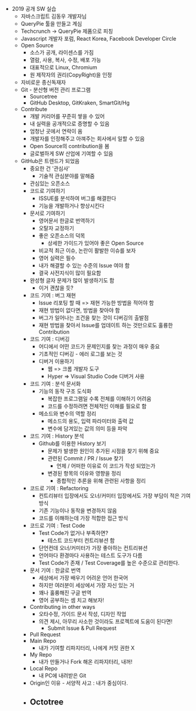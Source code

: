 - 2019 공개 SW 실습 
  - 자바스크립트 김동우 개발자님
  - QueryPie 툴을 만들고 계심
  - Techcrunch -> QueryPie 제품으로 피칭 
  - Javascript 개발자 포럼, React Korea, Facebook Developer Circle
  - Open Source 
    - 소스가 공개, 라이센스를 가짐
    - 열람, 사용, 복사, 수정, 배포 가능
    - 대표적으로 Linux, Chromium
    - 원 제작자의 권리(CopyRight)을 인정
  - 자비로운 종신독재자
  - Git - 분산형 버전 관리 프로그램
    - Sourcetree 
    - GitHub Desktop, GitKraken, SmartGit/Hg
  - Contribute 
    - 개발 커리어를 꾸준히 쌓을 수 있어
    - 내 실력을 공개적으로 증명할 수 있음
    - 엄청난 곳에서 연락이 옴
    - 개발자를 인정해주고 아껴주는 회사에서 일할 수 있음
    - Open Source의 contribution을 봄 
    - 글로벌하게 SW 산업에 기여할 수 있음 
  - GitHub은 트렌드가 되었음
    - 중요한 건 '관심사'
      - 기술적 관심분야를 말해줌 
    - 관심있는 오픈소스 
    - 코드로 기여하기
      - ISSUE를 분석하여 버그를 해결한다
      - 기능을 개발하거나 향상시킨다
    - 문서로 기여하기
      - 영어문서 한글로 번역하기
      - 오탈자 교정하기
      - 좋은 오픈소스의 덕목 
        - 상세한 가이드가 있어야 좋은 Open Source
      - 비교적 최근 이슈, 논란이 활발한 이슈를 보자
      - 영어 실력은 필수
      - 내가 해결할 수 있는 수준의 Issue 여야 함
      - 결국 사전지식이 많이 필요함
    - 완성형 글자 문제가 많이 발생하기도 함
      - 이거 괜찮을 듯?
    - 코드 기여 : 버그 재현
      - Issue 리포팅 할 때 => 재현 가능한 방법을 적어야 함
      - 재현 방법이 없다면, 방법을 찾아야 함
      - 버그가 일어나는 조건을 찾는 것이 디버깅의 출발점
      - 재현 방법을 찾아서 Issue를 업데이트 하는 것만으로도 훌륭한 Contribution
    - 코드 기여 : 디버깅 
      - 어디에서 어떤 코드가 문제인지를 찾는 과정이 매우 중요
      - 기초적인 디버깅 - 에러 로그를 보는 것
      - 디버거 이용하기
        - 웹 => 크롬 개발자 도구
        - Hyper => Visual Studio Code 디버거 사용
    - 코드 기여 : 분석 문서화
      - 기능의 동작 구조 도식화
        - 복잡한 프로그램일 수록 전체를 이해하기 어려움
        - 코드를 수정하려면 전체적인 이해를 필요로 함
      - 메소드와 변수의 역할 정리
        - 메소드의 용도, 입력 파라미터와 출력 값
        - 변수에 담겨있는 값의 의미 등을 파악
    - 코드 기여 : History 분석
      - Github를 이용한 History 보기
        - 문제가 발생한 원인이 추가된 시점을 찾기 위해 중요
        - 관련된 Commit / PR / Issue 찾기
          - 언제 / 어떠한 이유로 이 코드가 작성 되었는가
        - 변경된 항목의 이유와 영향을 정리
          - 종합적인 추론을 위해 관련된 사항을 정리
    - 코드로 기여 : Refactoring
      - 컨트리뷰터 입장에서도 오너/커미터 입장에서도 가장 부담이 적은 기여 방식
      - 기존 기능이나 동작을 변경하지 않음
      - 코드를 이해하는데 가장 적합한 접근 방식
    - 코드로 기여 : Test Code
      - Test Code가 없거나 부족하면?
        - 테스트 코드부터 컨트리뷰션 함
      - 단언컨데 오너/커미터가 가장 좋아하는 컨트리뷰션
      - 언어마다 환경마다 사용하는 테스트 도구가 다름
      - Test Code가 존재 / Test Coverage를 높은 수준으로 관리한다.
    - 문서 기여 : 한글로 번역
      - 세상에서 가장 배우기 어려운 언어 한국어
      - 하지만 여러분이 세상에서 가장 자신 있는 거 
      - 꽤나 훌륭해진 구글 번역
      - 영어 공부하는 셈 치고 해보자!
    - Contributing in other ways
      - 오타수정, 가이드 문서 작성, 디자인 작업
      - 의견 제시, 아무리 사소한 것이라도 프로젝트에 도움이 된다면!
        - Submit Issue & Pull Request
    - Pull Request
    - Main Repo
      - 내가 기여할 리파지터리, 나에게 커밋 권한 X
    - My Repo
      - 내가 만들거나 Fork 해온 리파지터리, 내꺼!
    - Local Repo
      - 내 PC에 내려받은 Git
    - Origin인 이유 - 서양적 사고 : 내가 중심이다.
    - Octotree
      - 